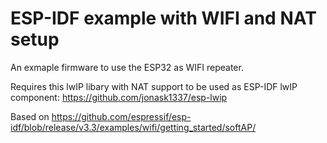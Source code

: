 # ESP-IDF example with WIFI and NAT setup

An exmaple firmware to use the ESP32 as WIFI repeater.

Requires this lwIP libary with NAT support to be used as ESP-IDF lwIP component: https://github.com/jonask1337/esp-lwip

Based on https://github.com/espressif/esp-idf/blob/release/v3.3/examples/wifi/getting_started/softAP/
